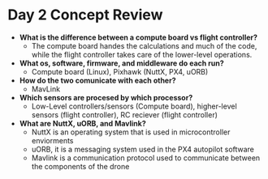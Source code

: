 # Day 2 Concept Review
- **What is the difference between a compute board vs flight controller?**
  - The compute board handes the calculations and much of the code, while the flight controller takes care of the lower-level operations.
- **What os, software, firmware, and middleware do each run?**
  - Compute board (Linux), Pixhawk (NuttX, PX4, uORB)
- **How do the two comunicate with each other?**
  - MavLink
- **Which sensors are procesed by which processor?**
  - Low-Level controllers/sensors (Compute board), higher-level sensors (flight controller), RC reciever (flight controller)
- **What are NuttX, uORB, and Mavlink?**
  - NuttX is an operating system that is used in microcontroller enviorments
  - uORB, it is a messaging system used in the PX4 autopilot software
  - Mavlink is a communication protocol used to communicate between the components of the drone
